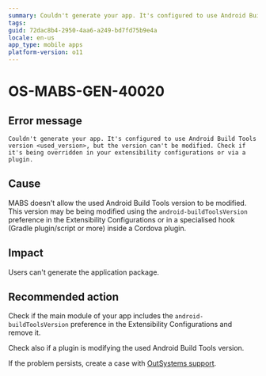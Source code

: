 ```yaml
---
summary: Couldn't generate your app. It's configured to use Android Build Tools version <used_version>, but the version can't be modified. Check if it's being overridden in your extensibility configurations or via a plugin.
tags:
guid: 72dac8b4-2950-4aa6-a249-bd7fd75b9e4a
locale: en-us
app_type: mobile apps
platform-version: o11
---
```


# OS-MABS-GEN-40020

## Error message

`Couldn't generate your app. It's configured to use Android Build Tools version <used_version>, but the version can't be modified. Check if it's being overridden in your extensibility configurations or via a plugin.`

## Cause

MABS doesn't allow the used Android Build Tools version to be modified. This version may be being modified using the `android-buildToolsVersion` preference in the Extensibility Configurations or in a specialised hook (Gradle plugin/script or more) inside a Cordova plugin.

## Impact

Users can't generate the application package.

## Recommended action

Check if the main module of your app includes the `android-buildToolsVersion` preference in the Extensibility Configurations and remove it.

Check also if a plugin is modifying the used Android Build Tools version.

If the problem persists, create a case with [OutSystems support](https://www.outsystems.com/support/portal/open-support-case?ErrorCode=OS-MABS-GEN-40020).
